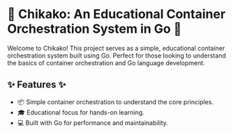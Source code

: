 # 🐳 Chikako: An Educational Container Orchestration System in Go 🚀

Welcome to Chikako! This project serves as a simple, educational container orchestration system built using Go. Perfect for those looking to understand the basics of container orchestration and Go language development.

## ✨ Features ✨

- 📦 Simple container orchestration to understand the core principles.
- 🎓 Educational focus for hands-on learning.
- 💻 Built with Go for performance and maintainability.
